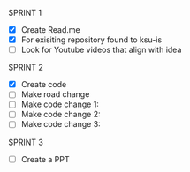 SPRINT 1
- [X] Create Read.me
- [x] For exisiting repository found to ksu-is
- [ ] Look for Youtube videos that align with idea
      
SPRINT 2
- [x] Create code
- [ ] Make road change
- [ ] Make code change 1: 
- [ ] Make code change 2:
- [ ] Make code change 3:

SPRINT 3
- [ ] Create a PPT
